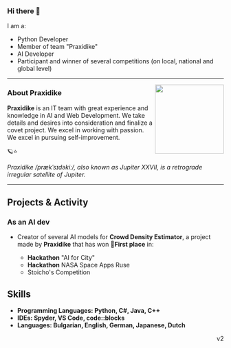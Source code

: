 ### Hi there 👋

I am a:

- Python Developer
- Member of team "Praxidike"
- AI Developer
- Participant and winner of several competitions (on local, national and global level)

 ---
 <p>
 <img width="160" align='right' src="https://i.imgur.com/Ek5IE2A.png">
 </p>

### About Praxidike

**Praxidike** is an IT team with great experience and knowledge in AI and Web Development. We take details and desires into consideration and finalize a covet project. We excel in working with passion. We excel in pursuing self-improvement.

🪐⭐

*Praxidike /prækˈsɪdəkiː/, also known as Jupiter XXVII, is a retrograde irregular satellite of Jupiter.*

  ---

## Projects & Activity

### As an AI dev

- Creator of several AI models for **Crowd Density Estimator**, a project made by **Praxidike** that has won **🥇First place** in:

  - **Hackathon** "AI for City"
  - **Hackathon** NASA Space Apps Ruse
  - Stoicho's Competition

## Skills

- **Programming Languages: Python, C#, Java, C++** 
- **IDEs: Spyder, VS Code, code::blocks**
- **Languages: Bulgarian, English, German, Japanese, Dutch** 

<p align='right'>v2</p>

